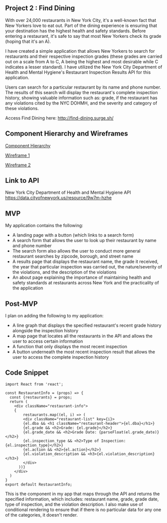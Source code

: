 ## Project 2 : Find Dining

With over 24,000 restaurants in New York City, it's a well-known fact that New
Yorkers love to eat out. Part of the dining experience is ensuring that
your destination has the highest health and safety standards. Before entering
a restaurant, it's safe to say that most New Yorkers check its grade (hoping
that it's an A).

I have created a simple application that allows New Yorkers to search
for restaurants and their respective inspection grades (these grades are
carried out on a scale from A to C, A being the highest and most desirable
while C indicates a lesser standard). I have utilized the New York City
Department of Health and Mental Hygiene's Restaurant Inspection Results API
for this application.

Users can search for a particular restaurant by its name and phone number.
The results of this search will display the restaurant's complete inspection
history, showing valuable information such as: grade, if the restaurant has
any violations cited by the NYC DOHMH, and the severity and category
of these violations.

Access Find Dining here: http://find-dining.surge.sh/

## Component Hierarchy and Wireframes

[Component Hierarchy](https://github.com/DanThomp507/Restaurant-Ratings-Project/blob/master/restaurant-ratings/src/images/Find-Dining-Component-Hierarchy.jpg)

[Wireframe 1](https://github.com/DanThomp507/Restaurant-Ratings-Project/blob/master/restaurant-ratings/src/images/Find-Dining-Wireframe-1.jpg)

[Wireframe 2](https://github.com/DanThomp507/Restaurant-Ratings-Project/blob/master/restaurant-ratings/src/images/Find-Dining-Wireframe-2.jpg)

## Link to API

New York City Department of Health and Mental Hygiene API
https://data.cityofnewyork.us/resource/9w7m-hzhe

## MVP
My application contains the following:

+ A landing page with a button (which links to a search form)
+ A search form that allows the user to look up their restaurant by name and
phone number
+ The search form also allows the user to conduct more general restaurant
searches by zipcode, borough, and street name
+ A results page that displays the restaurant name, the grade it received,
the year that particular inspection was carried out, the nature/severity of the
violations, and the description of the violations
+ An about page explaining the importance of maintaining health and safety
standards at restaurants across New York and the practicality of the application

## Post-MVP
I plan on adding the following to my application:

+ A line graph that displays the specified restaurant's recent grade history alongside
the inspection history
+ A map page that locates all the restaurants in the API and allows the user
to access certain information
+ A function that only displays the most recent inspection
+ A button underneath the most recent inspection result that allows the user
to access the complete inspection history

## Code Snippet

```
import React from 'react';

const RestaurantInfo = (props) => {
  const {restaurants} = props;
  return (
    <div className="restaurant-info">
    {
        restaurants.map((el, i) => (
        <div className="restaurant-list" key={i}>
        {el.dba && <h1 className="restaurant-header">{el.dba}</h1>}
        {el.grade && <h2>Grade: {el.grade}</h2>}
        {el.grade_date && <h2>Grade Date: {parseFloat(el.grade_date)}</h2>}
        {el.inspection_type && <h2>Type of Inspection: {el.inspection_type}</h2>}
        {el.action && <h2>{el.action}</h2>}
        {el.violation_description && <h3>{el.violation_description}</h3>}
        </div>
      ))}
    </div>
  )
}
export default RestaurantInfo;
```
This is the component in my app that maps through the API and returns
the specified information, which includes: restaurant name, grade, grade date,
type of inspection, and the violation description. I also make use of conditional
rendering to ensure that if there is no particular data for any one of the
categories, it doesn't render.
